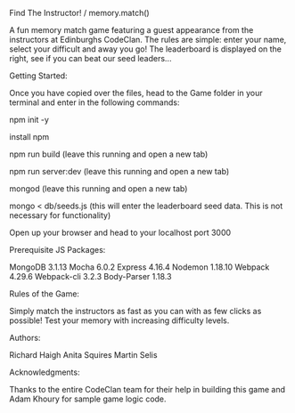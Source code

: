 Find The Instructor! / memory.match()

A fun memory match game featuring a guest appearance from the instructors at Edinburghs CodeClan. The rules are simple: enter your name, select your difficult and away you go! The leaderboard is displayed on the right, see if you can beat our seed leaders...

Getting Started:

Once you have copied over the files, head to the Game folder in your terminal and enter in the following commands:

npm init -y

install npm

npm run build (leave this running and open a new tab)

npm run server:dev (leave this running and open a new tab)

mongod (leave this running and open a new tab)

mongo < db/seeds.js (this will enter the leaderboard seed data. This is not necessary for functionality)

Open up your browser and head to your localhost port 3000

Prerequisite JS Packages:

MongoDB 3.1.13
Mocha 6.0.2
Express 4.16.4
Nodemon 1.18.10
Webpack 4.29.6
Webpack-cli 3.2.3
Body-Parser 1.18.3

Rules of the Game:

Simply match the instructors as fast as you can with as few clicks as possible! Test your memory with increasing difficulty levels. 

Authors:

Richard Haigh 
Anita Squires
Martin Selis


Acknowledgments:

Thanks to the entire CodeClan team for their help in building this game and Adam Khoury for sample game logic code. 
